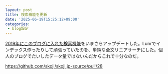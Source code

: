 ```yaml
---
layout: post
title: 検索機能を更新
date: '2025-06-19T15:25:12+09:00'
categories:
 - blog設定
---
```


[2019年にこのブログに入れた検索機能](https://skoji.jp/blog/2019/12/search-form.html)をいまさらアップデートした。Lunrでインデックス作ったりして頑張っていたのを、単純な全文リニアサーチにした。個人のブログでたいしたデータ量ではないんだからこれで十分なのだ。

https://github.com/skoji/skoji.jp-source/pull/28
